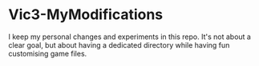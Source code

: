 # Vic3-MyModifications
 
I keep my personal changes and experiments in this repo. It's not about a clear goal, but about having a dedicated directory while having fun customising game files.
